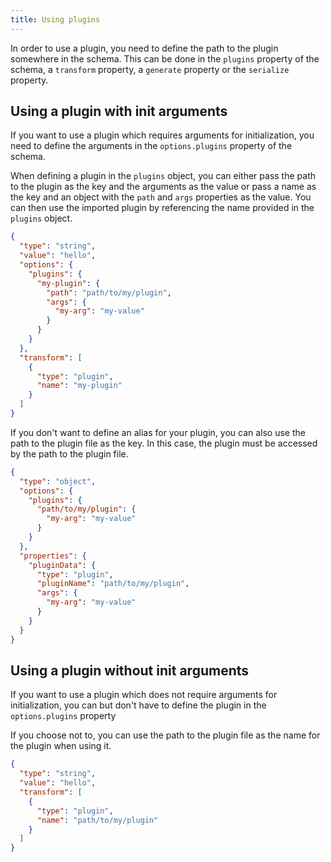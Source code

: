 ```yaml
---
title: Using plugins
---
```


In order to use a plugin, you need to define the path to the plugin somewhere
in the schema. This can be done in the `plugins` property of the schema,
a `transform` property, a `generate` property or the `serialize` property.

## Using a plugin with init arguments

If you want to use a plugin which requires arguments for initialization,
you need to define the arguments in the `options.plugins` property of the schema.

When defining a plugin in the `plugins` object, you can either pass
the path to the plugin as the key and the arguments as the value or
pass a name as the key and an object with the `path` and `args` properties
as the value. You can then use the imported plugin by referencing the
name provided in the `plugins` object.

```json
{
  "type": "string",
  "value": "hello",
  "options": {
    "plugins": {
      "my-plugin": {
        "path": "path/to/my/plugin",
        "args": {
          "my-arg": "my-value"
        }
      }
    }
  },
  "transform": [
    {
      "type": "plugin",
      "name": "my-plugin"
    }
  ]
}
```

If you don't want to define an alias for your plugin, you can also
use the path to the plugin file as the key. In this case, the plugin
must be accessed by the path to the plugin file.

```json
{
  "type": "object",
  "options": {
    "plugins": {
      "path/to/my/plugin": {
        "my-arg": "my-value"
      }
    }
  },
  "properties": {
    "pluginData": {
      "type": "plugin",
      "pluginName": "path/to/my/plugin",
      "args": {
        "my-arg": "my-value"
      }
    }
  }
}
```

## Using a plugin without init arguments

If you want to use a plugin which does not require arguments for initialization,
you can but don't have to define the plugin in the `options.plugins` property

If you choose not to, you can use the path to the plugin file as the name
for the plugin when using it.

```json
{
  "type": "string",
  "value": "hello",
  "transform": [
    {
      "type": "plugin",
      "name": "path/to/my/plugin"
    }
  ]
}
```
